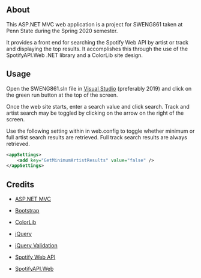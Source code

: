 ## About

This ASP.NET MVC web application is a project for SWENG861 taken at Penn State during the Spring 2020 semester.

It provides a front end for searching the Spotify Web API by artist or track and displaying the top results. It accomplishes this through the use of the SpotifyAPI.Web .NET library and a ColorLib site design.

## Usage

Open the SWENG861.sln file in [Visual Studio](https://visualstudio.microsoft.com/vs/) (preferably 2019) and click on the green run button at the top of the screen.

Once the web site starts, enter a search value and click search. Track and artist search may be toggled by clicking on the arrow on the right of the screen.

Use the following setting within <appSettings> in web.config to toggle whether minimum or full artist search results are retrieved. Full track search results are always retrieved.

```xml
<appSettings>
	<add key="GetMinimumArtistResults" value="false" />
</appSettings>
```

## Credits

* [ASP.NET MVC](https://dotnet.microsoft.com/apps/aspnet/mvc)

* [Bootstrap](https://getbootstrap.com/)

* [ColorLib](https://colorlib.com/wp/template/music-2/)

* [jQuery](https://jquery.com/)

* [jQuery Validation](https://jqueryvalidation.org/)

* [Spotify Web API](https://developer.spotify.com/documentation/web-api/)

* [SpotifyAPI.Web](https://www.nuget.org/packages/SpotifyAPI.Web/5.1.0)

